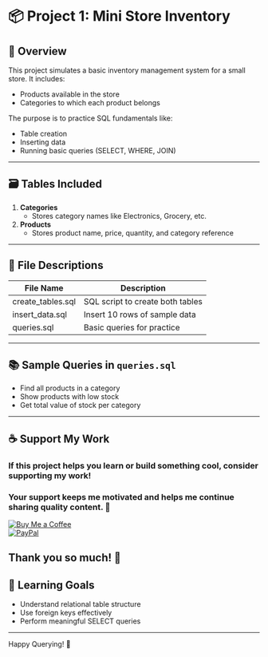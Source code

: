 # 📦 Project 1: Mini Store Inventory

## 🧾 Overview

This project simulates a basic inventory management system for a small store. It includes:

- Products available in the store
- Categories to which each product belongs

The purpose is to practice SQL fundamentals like:
- Table creation
- Inserting data
- Running basic queries (SELECT, WHERE, JOIN)

---

## 🗃️ Tables Included

1. **Categories**
   - Stores category names like Electronics, Grocery, etc.
2. **Products**
   - Stores product name, price, quantity, and category reference

---

## 📄 File Descriptions

| File Name         | Description                            |
|------------------|----------------------------------------|
| create_tables.sql | SQL script to create both tables       |
| insert_data.sql   | Insert 10 rows of sample data          |
| queries.sql       | Basic queries for practice             |

---

## 📚 Sample Queries in `queries.sql`

- Find all products in a category
- Show products with low stock
- Get total value of stock per category

---
## ☕ Support My Work

### If this project helps you learn or build something cool, consider supporting my work!  

### Your support keeps me motivated and helps me continue sharing quality content. 🙌

[![Buy Me a Coffee](https://img.shields.io/badge/☕-Buy_Me_A_Coffee-yellow?style=flat-square)](https://coff.ee/syedmoin)  
[![PayPal](https://img.shields.io/badge/💰-Donate_via_PayPal-blue?style=flat-square)](https://paypal.me/syedmoinuddin101)

## Thank you so much! 🙏


## 🧠 Learning Goals

- Understand relational table structure
- Use foreign keys effectively
- Perform meaningful SELECT queries

---

Happy Querying! 🚀
